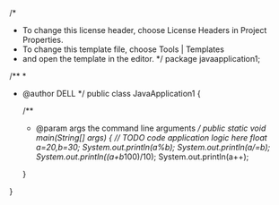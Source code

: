 
/*
 * To change this license header, choose License Headers in Project Properties.
 * To change this template file, choose Tools | Templates
 * and open the template in the editor.
 */
package javaapplication1;

/**
 *
 * @author DELL
 */
public class JavaApplication1 {

    /**
     * @param args the command line arguments
     */
    public static void main(String[] args)  {
        // TODO code application logic here
        float a=20,b=30;
        System.out.println(a%b);
        System.out.println(a/=b);
        System.out.println((a+b*100)/10);
        System.out.println(a++);
     
    }
    
}

